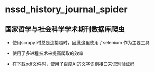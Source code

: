 # nssd_history_journal_spider
## 国家哲学与社会科学学术期刊数据库爬虫

- 使用scrapy 时总是连接超时，因此这里使用了selenium 作为主要工具

- 使用了多进程技术来提高爬取的效率

- 在下载pdf文件时，使用了百度AI的文字识别接口来识别验证码

